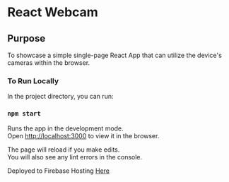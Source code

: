 # React Webcam
## Purpose
To showcase a simple single-page React App that can utilize the device's cameras within the browser.
### To Run Locally

In the project directory, you can run:

### `npm start`

Runs the app in the development mode.<br />
Open [http://localhost:3000](http://localhost:3000) to view it in the browser.

The page will reload if you make edits.<br />
You will also see any lint errors in the console.

Deployed to Firebase Hosting [Here](https://react-webcam-proj.web.app)
